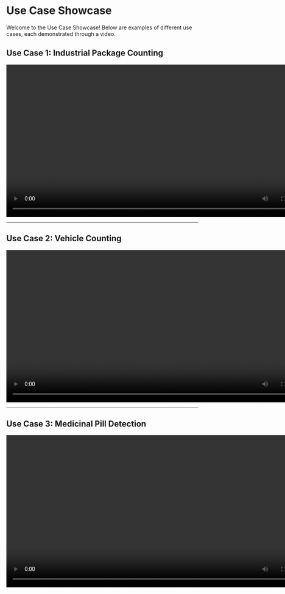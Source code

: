# Use Case Showcase

Welcome to the Use Case Showcase! Below are examples of different use cases, each demonstrated through a video.

## Use Case 1: Industrial Package Counting
<video controls width="800">
    <source src="videos/case1.mp4" type="video/mp4">
    Your browser does not support the video tag.
</video>

---

## Use Case 2: Vehicle Counting
<video controls width="800">
    <source src="videos/case2.mp4" type="video/mp4">
    Your browser does not support the video tag.
</video>

---

## Use Case 3: Medicinal Pill Detection
<video controls width="800">
    <source src="videos/case3.mp4" type="video/mp4">
    Your browser does not support the video tag.
</video>
